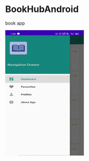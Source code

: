# BookHubAndroid
book app

<img src="https://github.com/Mayur290/BookHubAndroid/blob/master/media/app%20presentation/media.gif" width="250" height="400"/>
